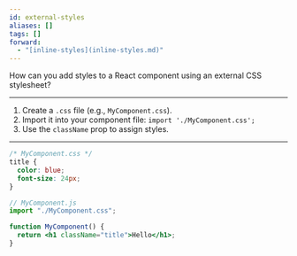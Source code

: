 ```yaml
---
id: external-styles
aliases: []
tags: []
forward:
  - "[inline-styles](inline-styles.md)"
---
```


How can you add styles to a React component using an external CSS stylesheet?

---

1.  Create a `.css` file (e.g., `MyComponent.css`).
2.  Import it into your component file: `import './MyComponent.css';`
3.  Use the `className` prop to assign styles.

---

```css
/* MyComponent.css */
title {
  color: blue;
  font-size: 24px;
}
```

```jsx
// MyComponent.js
import "./MyComponent.css";

function MyComponent() {
  return <h1 className="title">Hello</h1>;
}
```
